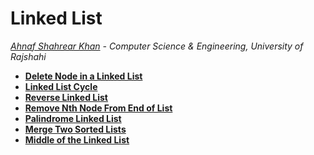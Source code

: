 # Linked List
*[Ahnaf Shahrear Khan](https://github.com/ahnafshahrear) - Computer Science & Engineering, University of Rajshahi*

- **[Delete Node in a Linked List](https://leetcode.com/problems/delete-node-in-a-linked-list/description/)**
- **[Linked List Cycle](https://leetcode.com/problems/linked-list-cycle/description/)**
- **[Reverse Linked List](https://leetcode.com/problems/reverse-linked-list/)**
- **[Remove Nth Node From End of List](https://leetcode.com/explore/interview/card/top-interview-questions-easy/93/linked-list/603/)**
- **[Palindrome Linked List](https://leetcode.com/explore/interview/card/top-interview-questions-easy/93/linked-list/772/)**
- **[Merge Two Sorted Lists](https://leetcode.com/explore/interview/card/top-interview-questions-easy/93/linked-list/771/)**
- **[Middle of the Linked List](https://leetcode.com/problems/middle-of-the-linked-list/description/?envType=daily-question&envId=2024-03-07)**
